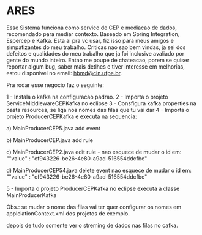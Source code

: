 # ARES

Esse Sistema funciona como servico de CEP e mediacao de dados, recomendado para mediar contexto. Baseado em Spring Integration, Espercep e Kafka. Esta ai pra vc usar, fiz isso para meus amigos e simpatizantes do meu trabalho. Criticas nao sao bem vindas, ja sei dos defeitos e qualidades do meu trabalho que ja foi inclusive avaliado por gente do mundo inteiro. Entao me poupe de chateacao, porem se quiser reportar algum bug, saber mais detlhes e tiver interesse em melhorias, estou disponivel no email: hbmd@cin.ufpe.br. 

Pra rodar esse negocio faz o seguinte: 

1 - Instala o kafka na configuracao padrao.
2 - Importa o projeto ServiceMiddlewareCEPKafka no eclipse
3 - Consfigura kafka.properties na pasta resources, se liga nos nomes das filas que tu vai dar
4 - Importa o projeto ProducerCEPKafka e executa na sequencia:

a) MainProducerCEP5.java add event

b) MainProducerCEP.java add rule

c) MainProducerCEP2.java edit rule - nao esquece de mudar o id em: "\"value\" : \"cf943226-be26-4e80-a9ad-516554ddcfbe\"

d) MainProducerCEP54.java delete event nao esquece de mudar o id em: "\"value\" : \"cf943226-be26-4e80-a9ad-516554ddcfbe\"

5 - Importa o projeto ProducerCEPKafka no eclipse executa a classe MainProducerKafka

Obs.: se mudar o nome das filas vai ter quer configurar os nomes em applciationContext.xml dos projetos de exemplo.

depois de tudo somente ver o streming de dados nas filas no cafka.
